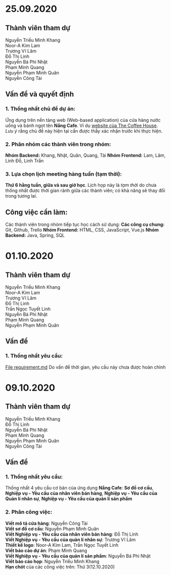 # 25.09.2020
## Thành viên tham dự
Nguyễn Triều Minh Khang  
Noor-A Kim Lam  
Trương Vĩ Lâm  
Đỗ Thị Linh  
Nguyễn Bá Phi Nhật  
Phạm Minh Quang  
Nguyễn Phạm Minh Quân  
Nguyễn Công Tài  
## Vấn đề và quyết định
### 1. Thống nhất chủ đề dự án:
Ứng dụng trên nền tảng web (Web-based application) của cửa hàng nước uống và bánh ngọt tên **Nắng Cafe**. Ví dụ [website của The Coffee House](www.thecoffeehouse.com). *Lưu ý* rằng chủ đề này hiện tại cần được thầy xác nhận trước khi thực hiện.
### 2. Phân nhóm các thành viên trong nhóm:
**Nhóm Backend:** Khang, Nhật, Quân, Quang, Tài
**Nhóm Frontend:** Lam, Lâm, Linh Đỗ, Linh Trần
### 3. Lựa chọn lịch meeting hàng tuần (tạm thời):
**Thứ 6 hằng tuần, giữa và sau giờ học**. Lịch họp này là *tạm thời* do chưa thống nhất được thời gian rảnh giữa các thành viên; có khả năng sẽ thay đổi trong tương lai.
## Công việc cần làm:
Các thành viên trong nhóm tiếp tục học cách sử dụng:
**Các công cụ chung:** Git, Github, Trello
**Nhóm Frontend:** HTML, CSS, JavaScript, Vue.js
**Nhóm Backend:** Java, Spring, SQL


# 01.10.2020
## Thành viên tham dự
Nguyễn Triều Minh Khang  
Noor-A Kim Lam  
Trương Vĩ Lâm  
Đỗ Thị Linh  
Trần Ngọc Tuyết Linh  
Nguyễn Bá Phi Nhật  
Phạm Minh Quang  
Nguyễn Phạm Minh Quân  
## Vấn đề
### 1. Thống nhất yêu cầu:
[File requirement.md](requirement.md)
Do vấn đề thời gian, yêu cầu này chưa được hoàn chỉnh

# 09.10.2020
## Thành viên tham dự
Nguyễn Triều Minh Khang  
Đỗ Thị Linh  
Nguyễn Bá Phi Nhật  
Phạm Minh Quang  
Nguyễn Phạm Minh Quân  
Nguyễn Công Tài  
## Vấn đề
### 1. Thống nhất yêu cầu:
Thống nhất 4 yêu cầu cơ bản của ứng dụng **Nắng Cafe**: **Sơ đồ cơ cấu**, **Nghiệp vụ - Yêu cầu của nhân viên bán hàng**, **Nghiệp vụ - Yêu cầu của Quản lí nhân sự**, **Nghiệp vụ - Yêu cầu của quản lí sản phẩm**
### 2. Phân công việc:
**Viết mô tả cửa hàng**: Nguyễn Công Tài  
**Viết sơ đồ cơ cấu**: Nguyễn Phạm Minh Quân  
**Viết Nghiệp vụ - Yêu cầu của nhân viên bán hàng**: Đỗ Thị Linh  
**Viết Nghiệp vụ - Yêu cầu của quản lí nhân sự**: Trương Vĩ Lâm  
**Thiết kế logo**: Noor-A Kim Lam, Trần Ngọc Tuyết Linh  
**Viết báo cáo dự án**: Phạm Minh Quang  
**Viết Nghiệp vụ - Yêu cầu của quản lí sản phẩm**: Nguyễn Bá Phi Nhật  
**Viết báo cáo họp**: Nguyễn Triều Minh Khang  
**Hạn chót** của các công việc trên: Thứ 3(12.10.2020)